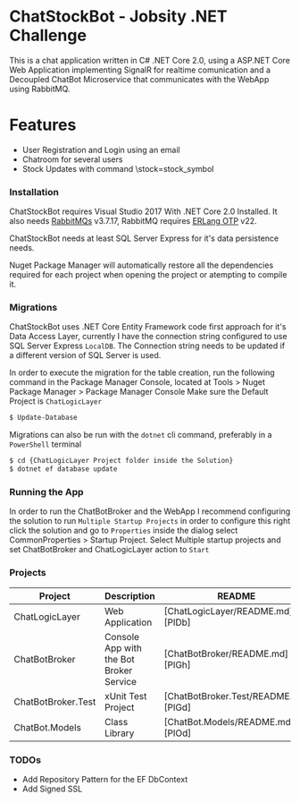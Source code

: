 # ChatStockBot - Jobsity .NET Challenge

This is a chat application written in C# .NET Core 2.0, using a ASP.NET Core Web Application implementing SignalR for realtime comunication and a Decoupled ChatBot Microservice that communicates with the WebApp using RabbitMQ. 
# Features

  - User Registration and Login using an email
  - Chatroom for several users
  - Stock Updates with command \stock=stock_symbol

### Installation

ChatStockBot requires Visual Studio 2017 With .NET Core 2.0 Installed. It also needs [RabbitMQs](https://www.rabbitmq.com/install-windows.html) v3.7.17, RabbitMQ requires [ERLang OTP](https://www.erlang.org/downloads) v22.

ChatStockBot needs at least SQL Server Express for it's data persistence needs.

Nuget Package Manager will automatically restore all the dependencies required for each project when opening the project or atempting to compile it.

### Migrations

ChatStockBot uses .NET Core Entity Framework code first approach for it's Data Access Layer, currently I have the connection string configured to use SQL Server Express `LocalDB`. The Connection string needs to be updated if a different version of SQL Server is used.

In order to execute the migration for the table creation, run the following command in the Package Manager Console, located at Tools > Nuget Package Manager > Package Manager Console
Make sure the Default Project is `ChatLogicLayer`

```sh
$ Update-Database 
```

Migrations can also be run with the `dotnet` cli command, preferably in a `PowerShell` terminal
```sh
$ cd {ChatLogicLayer Project folder inside the Solution}
$ dotnet ef database update
```

### Running the App

In order to run the ChatBotBroker and the WebApp I recommend configuring the solution to run `Multiple Startup Projects` in order to configure this right click the solution and go to `Properties` inside the dialog select CommonProperties > Startup Project. Select Multiple startup projects and set ChatBotBroker and ChatLogicLayer action to `Start`

### Projects

| Project | Description | README |
| ------ | ------ | ------ |
| ChatLogicLayer | Web Application | [ChatLogicLayer/README.md][PlDb] |
| ChatBotBroker | Console App with the Bot Broker Service | [ChatBotBroker/README.md][PlGh] |
| ChatBotBroker.Test | xUnit Test Project | [ChatBotBroker.Test/README.md][PlGd] |
| ChatBot.Models | Class Library | [ChatBot.Models/README.md][PlOd] |

### TODOs

 - Add Repository Pattern for the EF DbContext
 - Add Signed SSL
